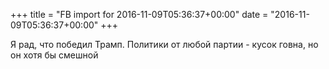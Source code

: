 +++
title = "FB import for 2016-11-09T05:36:37+00:00"
date = "2016-11-09T05:36:37+00:00"
+++

Я рад, что победил Трамп. Политики от любой партии - кусок говна, но он хотя бы смешной


